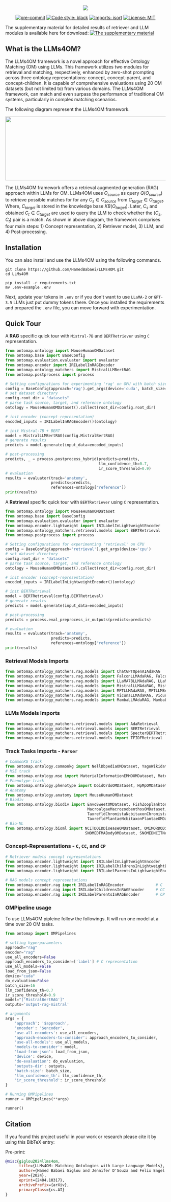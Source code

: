 <div align="center">
 <img src="images/logo.png"/>
</div>

<div align="center">


[![pre-commit](https://img.shields.io/badge/pre--commit-enabled-brightgreen?logo=pre-commit)](https://github.com/pre-commit/pre-commit)
[![Code style: black](https://img.shields.io/badge/code%20style-black-000000.svg)](https://github.com/psf/black)
[![Imports: isort](https://img.shields.io/badge/%20imports-isort-%231674b1?style=flat&labelColor=ef8336)](https://pycqa.github.io/isort/)
[![License: MIT](https://img.shields.io/badge/License-MIT-yellow.svg)](https://opensource.org/licenses/MIT)
</div>

The supplementary material for detailed results of retriever and LLM modules is available here for download: [![The supplementary material](https://img.shields.io/badge/Download%20AS%20pdf-EF3939?style=badge&logo=adobeacrobatreader&logoColor=white&color=black&labelColor=ec1c24)](docs/LLMs4OM_Supplementary_Material.pdf)

## What is the LLMs4OM?

The LLMs4OM framework is a novel approach for effective Ontology Matching (OM) using LLMs. This framework utilizes two modules for retrieval and matching, respectively, enhanced by zero-shot prompting across three ontology representations: concept, concept-parent, and concept-children.  It is capable of comprehensive evaluations using 20 OM datasets (but not limited to) from various domains. The LLMs4OM framework, can match and even surpass the performance of traditional OM systems, particularly in complex matching scenarios.

The following diagram represent the LLMs4OM framework.
<div align="center">
 <img src="images/LLMs4OM.jpg" width="800" height="200"/>
</div>

The LLMs4OM framework offers a retrieval augmented generation (RAG) approach within LLMs for OM. LLMs4OM uses $O_{source}$ as query $Q(O_{source})$ to retrieve possible matches for for any $C_s \in C_{source}$ from $C_{target} \in O_{target}$. Where, $C_{target}$ is stored in the knowledge base $KB(O_{target})$. Later, $C_{s}$ and obtained $C_t \in C_{target}$ are used to query the LLM to check whether the $(C_s, C_t)$ pair is a match. As shown in above diagram, the framework comprises four main steps: 1) Concept representation, 2) Retriever model, 3) LLM, and 4) Post-processing.

## Installation

You can also install and use the LLMs4OM using the following commands.
```
git clone https://github.com/HamedBabaei/LLMs4OM.git
cd LLMs4OM

pip install -r requirements.txt
mv .env-example .env
```
Next, update your tokens in `.env` or if you don't want to use `LLaMA-2` or `GPT-3.5` LLMs just put dummy tokens there.
Once you installed the requirements and prepared the `.env` file, you can move forward with experimentation.

## Quick Tour

A **RAG** specific quick tour with `Mistral-7B` and `BERTRetriever` using `C` representation.
```python
from ontomap.ontology import MouseHumanOMDataset
from ontomap.base import BaseConfig
from ontomap.evaluation.evaluator import evaluator
from ontomap.encoder import IRILabelInRAGEncoder
from ontomap.ontology_matchers import MistralLLMBertRAG
from ontomap.postprocess import process

# Setting configurations for experimenting 'rag' on GPU with batch size of 16
config = BaseConfig(approach='rag').get_args(device='cuda', batch_size=16)
# set dataset directory
config.root_dir = "datasets"
# parse task source, target, and reference ontology
ontology = MouseHumanOMDataset().collect(root_dir=config.root_dir)

# init encoder (concept-representation)
encoded_inputs = IRILabelInRAGEncoder()(ontology)

# init Mistral-7B + BERT
model = MistralLLMBertRAG(config.MistralBertRAG)
# generate results
predicts = model.generate(input_data=encoded_inputs)

# post-processing
predicts, _ = process.postprocess_hybrid(predicts=predicts,
                                         llm_confidence_th=0.7,
                                         ir_score_threshold=0.9)
# evaluation
results = evaluator(track='anatomy',
                    predicts=predicts,
                    references=ontology["reference"])
print(results)
```


A **Retrieval** specific quick tour with `BERTRetriever` using `C` representation.
```python
from ontomap.ontology import MouseHumanOMDataset
from ontomap.base import BaseConfig
from ontomap.evaluation.evaluator import evaluator
from ontomap.encoder.lightweight import IRILabelInLightweightEncoder
from ontomap.ontology_matchers.retrieval.models import BERTRetrieval
from ontomap.postprocess import process

# Setting configurations for experimenting 'retrieval' on CPU
config = BaseConfig(approach='retrieval').get_args(device='cpu')
# set dataset directory
config.root_dir = "datasets"
# parse task source, target, and reference ontology
ontology = MouseHumanOMDataset().collect(root_dir=config.root_dir)

# init encoder (concept-representation)
encoded_inputs = IRILabelInLightweightEncoder()(ontology)

# init BERTRetrieval
model = BERTRetrieval(config.BERTRetrieval)
# generate results
predicts = model.generate(input_data=encoded_inputs)

# post-processing
predicts = process.eval_preprocess_ir_outputs(predicts=predicts)

# evaluation
results = evaluator(track='anatomy',
                    predicts=predicts,
                    references=ontology["reference"])
print(results)
```

### Retrieval Models Imports
```python
from ontomap.ontology_matchers.rag.models import ChatGPTOpenAIAdaRAG
from ontomap.ontology_matchers.rag.models import FalconLLMAdaRAG, FalconLLMBertRAG
from ontomap.ontology_matchers.rag.models import LLaMA7BLLMAdaRAG, LLaMA7BLLMBertRAG
from ontomap.ontology_matchers.rag.models import MistralLLMAdaRAG, MistralLLMBertRAG
from ontomap.ontology_matchers.rag.models import MPTLLMAdaRAG, MPTLLMBertRAG
from ontomap.ontology_matchers.rag.models import VicunaLLMAdaRAG, VicunaLLMBertRAG
from ontomap.ontology_matchers.rag.models import MambaLLMAdaRAG, MambaLLMBertRAG
```
### LLMs Models Imports
```python
from ontomap.ontology_matchers.retrieval.models import AdaRetrieval
from ontomap.ontology_matchers.retrieval.models import BERTRetrieval
from ontomap.ontology_matchers.retrieval.models import SpecterBERTRetrieval
from ontomap.ontology_matchers.retrieval.models import TFIDFRetrieval
```

### Track Tasks Imports - `Parser`
```python
# CommonKG track
from ontomap.ontology.commonkg import NellDbpediaOMDataset, YagoWikidataOMDataset
# MSE track
from ontomap.ontology.mse import MaterialInformationEMMOOMDataset, MaterialInformationMatOntoMDataset
# Phenotype track
from ontomap.ontology.phenotype import DoidOrdoOMDataset, HpMpOMDataset
# Anatomy
from ontomap.ontology.anatomy import MouseHumanOMDataset
# Biodiv
from ontomap.ontology.biodiv import EnvoSweetOMDataset, FishZooplanktonOMDataset,\
                                    MacroalgaeMacrozoobenthosOMDataset, TaxrefldBacteriaNcbitaxonBacteriaOMDataset, \
                                    TaxrefldChromistaNcbitaxonChromistaOMDataset, TaxrefldFungiNcbitaxonFungiOMDataset,\
                                    TaxrefldPlantaeNcbitaxonPlantaeOMDataset, TaxrefldProtozoaNcbitaxonProtozoaOMDataset
# Bio-ML
from ontomap.ontology.bioml import NCITDOIDDiseaseOMDataset, OMIMORDODiseaseOMDataset, \
                                   SNOMEDFMABodyOMDataset, SNOMEDNCITNeoplasOMDataset, SNOMEDNCITPharmOMDataset
```

### Concept-Representations - `C`, `CC`, and `CP`
```python
# Retriever models concept representations
from ontomap.encoder.lightweight import IRILabelInLightweightEncoder              # C
from ontomap.encoder.lightweight import IRILabelChildrensInLightweightEncoder     # CC
from ontomap.encoder.lightweight import IRILabelParentsInLightweightEncoder       # CP

# RAG models concept representations
from ontomap.encoder.rag import IRILabelInRAGEncoder              # C
from ontomap.encoder.rag import IRILabelChildrensInRAGEncoder     # CC
from ontomap.encoder.rag import IRILabelParentsInRAGEncoder       # CP
```

### OMPipeline usage
To use LLMs4OM pipleine follow the followings. It will run one model at a time over 20 OM tasks.

```python
from ontomap import OMPipelines

# setting hyperparameters
approach="rag"
encoder="rag"
use_all_encoders=False
approach_encoders_to_consider=['label'] # C representation
use_all_models=False
load_from_json=False
device="cuda"
do_evaluation=False
batch_size=16
llm_confidence_th=0.7
ir_score_threshold=0.9
model="['MistralBertRAG']"
outputs='output-rag-mistral'

# arguments
args = {
    'approach': '$approach',
    'encoder': '$encoder',
    'use-all-encoders': use_all_encoders,
    'approach-encoders-to-consider': approach_encoders_to_consider,
    'use-all-models': use_all_models,
    'models-to-consider': model,
    'load-from-json': load_from_json,
    'device': device,
    'do-evaluation': do_evaluation,
    'outputs-dir': outputs,
    'batch-size': batch_size,
    'llm_confidence_th': llm_confidence_th,
    'ir_score_threshold': ir_score_threshold
}

# Running OMPipelines
runner = OMPipelines(**args)

runner()
```

## Citation
If you found this project useful in your work or research please cite it by using this BibTeX entry:

Pre-print:
```bibtex
@misc{giglou2024llms4om,
      title={LLMs4OM: Matching Ontologies with Large Language Models},
      author={Hamed Babaei Giglou and Jennifer D'Souza and Felix Engel and Sören Auer},
      year={2024},
      eprint={2404.10317},
      archivePrefix={arXiv},
      primaryClass={cs.AI}
}
```
